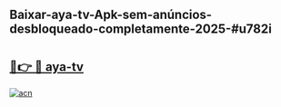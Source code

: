## Baixar-aya-tv-Apk-sem-anúncios-desbloqueado-completamente-2025-#u782i

# <h2><a href="https://ainizakaria.my?title=aya-tv&ref=22M">🔗👉 🔴 aya-tv</a></h2>

[![acn](https://github.com/user-attachments/assets/0f9c940e-d8b0-45ae-aac7-cd30a18b3e1c)](https://ainizakaria.my?title=aya-tv&ref=22M)

